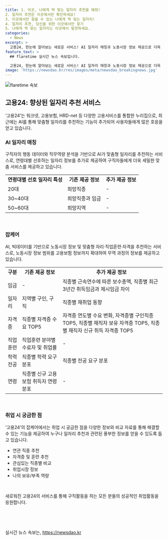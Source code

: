 ```yaml
---
title: 1. 이곳, 나에게 딱 맞는 일자리 추천을 해줘!
2. 일자리 추천은 이곳에서만 확인하세요!
3. 이곳에서만 찾을 수 있는 나에게 딱 맞는 일자리!
4. 일자리 추천, 당신을 위한 이곳에서만 찾기
5. 나에게 딱 맞는 일자리는 이곳에서 발견하세요.
categories:
  - News
excerpt: >
  고용24, 한눈에 알아보는 새로운 서비스! AI 일자리 매칭과 노동시장 정보 제공으로 더욱 다채로워짐. 연령대별 선호 일자리 정보 추가, 이력서 작성만으로 정확도 상승. 노동시장 정보 범위 확대, 자격증, 훈련 추천으로 모두가 궁금해하는 정보 한 곳에서 해결. 구직활동 시 접속하여 풍부한 정보 얻어 가세요!
feature_text: >
  ## flaretime 실시간 뉴스 속보입니다.

  고용24, 한눈에 알아보는 새로운 서비스! AI 일자리 매칭과 노동시장 정보 제공으로 더욱 다채로워짐. 연령대별 선호 일자리 정보 추가, 이력서 작성만으로 정확도 상승. 노동시장 정보 범위 확대, 자격증, 훈련 추천으로 모두가 궁금해하는 정보 한 곳에서 해결. 구직활동 시 접속하여 풍부한 정보 얻어 가세요!
image: 'https://newsdao.kr/res/images/meta/newsdao_breakingnews.jpg'
---
```


<p><img src="https://newsdao.kr/res/images/meta/newsdao_breakingnews.jpg" alt="flaretime 속보" /></p>

<h2 data-ke-size="size26">고용24: 향상된 일자리 추천 서비스</h2>

<p data-ke-size="size16">‘고용24’는 워크넷, 고용보험, HRD-net 등 다양한 고용서비스를 통합한 누리집으로, 최근에는 AI를 통해 맞춤형 일자리를 추천하는 기능이 추가되어 사용자들에게 많은 호응을 얻고 있습니다.</p>

<h3>AI 일자리 매칭</h3>

<p data-ke-size="size16">구직자의 행동 데이터와 직무역량 분석을 기반으로 AI가 맞춤형 일자리를 추천하는 서비스로, 연령대별 선호하는 일자리 정보를 추가로 제공하여 구직자들에게 더욱 세밀한 맞춤 서비스를 제공하고 있습니다.</p>

<table>
    <tr>
        <td style="text-align: center; height: 17px;"><b>연령대별 선호 일자리 특성</b></td>
        <td style="text-align: center; height: 17px;"><b>기존 제공 정보</b></td>
        <td style="text-align: center; height: 17px;"><b>추가 제공 정보</b></td>
    </tr>
    <tr>
        <td style="text-align: left; height: 17px;">20대</td>
        <td style="text-align: left; height: 17px;">희망직종</td>
        <td style="text-align: left; height: 17px;">-</td>
    </tr>
    <tr>
        <td style="text-align: left; height: 17px;">30~40대</td>
        <td style="text-align: left; height: 17px;">희망직종과 임금</td>
        <td style="text-align: left; height: 17px;">-</td>
    </tr>
    <tr>
        <td style="text-align: left; height: 17px;">50~60대</td>
        <td style="text-align: left; height: 17px;">희망지역</td>
        <td style="text-align: left; height: 17px;">-</td>
    </tr>
</table>

<p data-ke-size="size16">&nbsp;</p>

<h3>잡케어</h3>

<p data-ke-size="size16">AI, 빅데이터를 기반으로 노동시장 정보 및 맞춤형 자리·직업훈련·자격을 추천하는 서비스로, 노동시장 정보 범위를 고용보험 정보까지 확대하여 무역 과정의 정보를 제공하고 있습니다.</p>

<table>
    <tr>
        <td style="text-align: center; height: 17px;"><b>구분</b></td>
        <td style="text-align: center; height: 17px;"><b>기존 제공 정보</b></td>
        <td style="text-align: center; height: 17px;"><b>추가 제공 정보</b></td>
    </tr>
    <tr>
        <td style="text-align: left; height: 17px;">임금</td>
        <td style="text-align: left; height: 17px;">-</td>
        <td style="text-align: left; height: 17px;">직종별 근속연수에 따른 보수총액, 직종별 최근 3년간 취득임금과 제시임금 차이</td>
    </tr>
    <tr>
        <td style="text-align: left; height: 17px;">일자리</td>
        <td style="text-align: left; height: 17px;">지역별 구인, 구직</td>
        <td style="text-align: left; height: 17px;">직종별 재취업 동향</td>
    </tr>
    <tr>
        <td style="text-align: left; height: 17px;">자격증</td>
        <td style="text-align: left; height: 17px;">직종별 자격증 수요 TOP5</td>
        <td style="text-align: left; height: 17px;">자격증 연도별 수요 변화, 자격증별 구인직종 TOP5, 직종별 재직자 보유 자격증 TOP5, 직종별 재직자 신규 취득 자격증 TOP5</td>
    </tr>
    <tr>
        <td style="text-align: left; height: 17px;">직업훈련</td>
        <td style="text-align: left; height: 17px;">직업훈련 분야별 수료자 및 취업률</td>
        <td style="text-align: left; height: 17px;">-</td>
    </tr>
    <tr>
        <td style="text-align: left; height: 17px;">학력전공</td>
        <td style="text-align: left; height: 17px;">직종별 학력 요구 분포</td>
        <td style="text-align: left; height: 17px;">직종별 전공 요구 분포</td>
    </tr>
    <tr>
        <td style="text-align: left; height: 17px;">연령</td>
        <td style="text-align: left; height: 17px;">직종별 신규 고용보험 취득자 연령분포</td>
        <td style="text-align: left; height: 17px;">-</td>
    </tr>
</table>

<p data-ke-size="size16">&nbsp;</p>

<h3>취업 시 궁금한 점</h3>

<p data-ke-size="size16">‘고용24’의 잡케어에서는 취업 시 궁금한 점을 다양한 정보와 비교 자료를 통해 해결할 수 있는 기능을 제공하여 누구나 일자리 추천과 관련된 풍부한 정보를 얻을 수 있도록 돕고 있습니다.</p>

<ul>
    <li>연관 직종 추천</li>
    <li>자격증 및 훈련 추천</li>
    <li>관심있는 직종별 비교</li>
    <li>취업시장 정보</li>
    <li>나의 보유/부족 역량</li>
</ul>

<p data-ke-size="size16">&nbsp;</p>

<p data-ke-size="size16">새로워진 고용24의 서비스를 통해 구직활동을 하는 모든 분들의 성공적인 취업활동을 응원합니다.</p>

<p data-ke-size="size16">&nbsp;</p>

<p data-ke-size="size16">&nbsp;</p>
실시간 뉴스 속보는, <a href="https://newsdao.kr" rel="dofollow">https://newsdao.kr</a>



